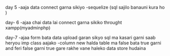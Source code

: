 

day 5 
  -aaja data connect garna sikiyo
  -sequelize (sql sajilo banauni kura ho )

day- 6
  -ajaa chai data lai connect garna sikiko throught xampp(myadminphp)

day-7
  -ajaa form bata data upload garan sikyo sql ma kasari garni saab heryou imp class aajako 
  -column new halda table ma false bata true garni and feri false garni true gare rakhe vane haleko data store hudaina